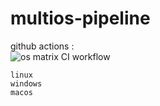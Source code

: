 # multios-pipeline

github actions :   
![os matrix CI workflow](https://github.com/githubfoam/multios-pipeline/workflows/os%20matrix%20CI%20workflow/badge.svg)

~~~~
linux
windows
macos

~~~~